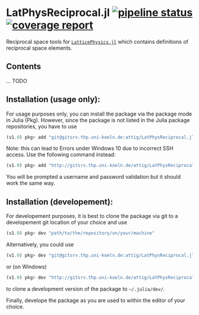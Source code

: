 # LatPhysReciprocal.jl [![pipeline status](http://gitsrv.thp.uni-koeln.de/attig/LatPhysReciprocal.jl/badges/master/pipeline.svg)](http://gitsrv.thp.uni-koeln.de/attig/LatPhysReciprocal.jl/commits/master) [![coverage report](http://gitsrv.thp.uni-koeln.de/attig/LatPhysReciprocal.jl/badges/master/coverage.svg)](http://gitsrv.thp.uni-koeln.de/attig/LatPhysReciprocal.jl/commits/master)

Reciprocal space tools for [`LatticePhysics.jl`](http://gitsrv.thp.uni-koeln.de/attig/LatticePhysics.jl) which contains definitions of reciprocal space elements.



## Contents

... TODO




## Installation (usage only):

For usage purposes only, you can install the package via the package mode in Julia (Pkg). However, since the package
is not listed in the Julia package repositories, you have to use
```julia
(v1.0) pkg> add "git@gitsrv.thp.uni-koeln.de:attig/LatPhysReciprocal.jl.git"
```
Note: this can lead to Errors under Windows 10 due to incorrect SSH access. Use the following command instead:
```julia
(v1.0) pkg> add "http://gitsrv.thp.uni-koeln.de/attig/LatPhysReciprocal.jl.git"
```
You will be prompted a username and password validation but it should work the same way.


## Installation (developement):

For developement purposes, it is best to clone the package via git to a developement
git location of your choice and use
```julia
(v1.0) pkg> dev "path/to/the/repository/on/your/machine"
```

Alternatively, you could use
```julia
(v1.0) pkg> dev "git@gitsrv.thp.uni-koeln.de:attig/LatPhysReciprocal.jl.git"
```
or (on Windows)
```julia
(v1.0) pkg> dev "http://gitsrv.thp.uni-koeln.de/attig/LatPhysReciprocal.jl.git"
```
to clone a development version of the package to `~/.julia/dev/`.


Finally, develope the package as you are used to within the editor of your choice.
